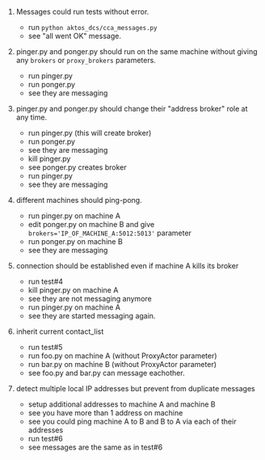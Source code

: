 1. Messages could run tests without error.

    * run `python aktos_dcs/cca_messages.py`
    * see "all went OK" message.

2. pinger.py and ponger.py should run on the same machine without giving any `brokers` or `proxy_brokers` parameters.

    * run pinger.py
    * run ponger.py
    * see they are messaging

3. pinger.py and ponger.py should change their "address broker" role at any time.

    * run pinger.py (this will create broker)
    * run ponger.py
    * see they are messaging
    * kill pinger.py
    * see ponger.py creates broker
    * run pinger.py
    * see they are messaging

4. different machines should ping-pong.

    * run pinger.py on machine A
    * edit ponger.py on machine B and give `brokers='IP_OF_MACHINE_A:5012:5013'` parameter
    * run ponger.py on machine B
    * see they are messaging

5. connection should be established even if machine A kills its broker

    * run test#4
    * kill pinger.py on machine A
    * see they are not messaging anymore
    * run pinger.py on machine A
    * see they are started messaging again.

6. inherit current contact_list

    * run test#5
    * run foo.py on machine A (without ProxyActor parameter)
    * run bar.py on machine B (without ProxyActor parameter)
    * see foo.py and bar.py can message eachother.

7. detect multiple local IP addresses but prevent from duplicate messages

    * setup additional addresses to machine A and machine B
    * see you have more than 1 address on machine
    * see you could ping machine A to B and B to A via each of their addresses
    * run test#6
    * see messages are the same as in test#6






